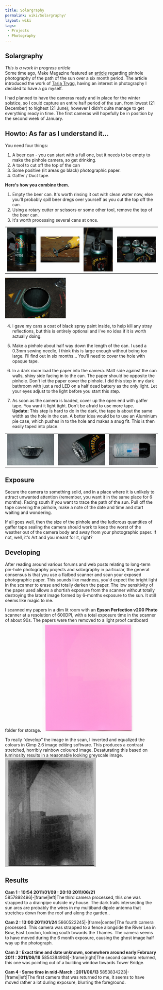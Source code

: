 ```yaml
---
title: Solargraphy
permalink: wiki/Solargraphy/
layout: wiki
tags:
 - Projects
 - Photography
---
```


Solargraphy
-----------

*This is a work in progress article*  
Some time ago, Make Magazine featured an
[article](http://blog.makezine.com/archive/2010/02/lovely_solargraphy_photos.html)
regarding pinhole photography of the path of the sun over a six month
period. The article introduced the work of [Tarja
Trygg](http://www.solargraphy.com/), having an interest in photography I
decided to have a go myself.

I had planned to have the cameras ready and in place for the winter
solstice, so I could capture an entire half period of the sun, from
lowest (21 December) to highest (21 June); however I didn't quite manage
to get everything ready in time. The first cameras will hopefully be in
position by the second week of January.

Howto: As far as I understand it...
-----------------------------------

You need four things:

1.  A beer can - you can start with a full one, but it needs to be empty
    to make the pinhole camera, so get drinking.
2.  A tool to cut off the top of the can
3.  Some positive (lit areas go black) photographic paper.
4.  Gaffer / Duct tape.

**Here's how you combine them.**  
1. Empty the beer can. It's worth rinsing it out with clean water now,
else you'll probably spill beer dregs over yourself as you cut the top
off the can.  
2. Using a rotary cutter or scissors or some other tool, remove the top
of the beer can.  
3. It's worth processing several cans at once.

|                                                                                                                                                                             |                                                                                                                                                                  |                                                                                                                    |                                                                                                                                                                                                                                               |
|-----------------------------------------------------------------------------------------------------------------------------------------------------------------------------|------------------------------------------------------------------------------------------------------------------------------------------------------------------|--------------------------------------------------------------------------------------------------------------------|-----------------------------------------------------------------------------------------------------------------------------------------------------------------------------------------------------------------------------------------------|
| <img src="Solar-1-can.jpg" title="1. Empty beer can, your taste in beer may vary from mine." alt="1. Empty beer can, your taste in beer may vary from mine." width="150" /> | <img src="Solar-1-tool.jpg.jpg" title="2. Rotary cutter for removing the top of the can." alt="2. Rotary cutter for removing the top of the can." width="200" /> | <img src="Solar-1-headless-can.jpg" title="3. Can with top cut off." alt="3. Can with top cut off." width="150" /> | <img src="Solar-1-headless-cans.jpg" title="4. You may want to process several cans at once if you plan to make multiple cameras." alt="4. You may want to process several cans at once if you plan to make multiple cameras." width="200" /> |

  
<img src="Solar-1-matt-black.jpg" title="fig:5. Can given an internal coat of black paint." alt="5. Can given an internal coat of black paint." width="200" />

4. I gave my cans a coat of black spray paint inside, to help kill any
stray reflections, but this is entirely optional and I've no idea if it
is worth actually doing.

5. Make a pinhole about half way down the length of the can. I used a
0.3mm sewing needle, I think this is large enough without being too
large. I'll find out in six months... You'll need to cover the hole with
opaque tape.

6. In a dark room load the paper into the camera. Matt side against the
can walls, shiny side facing in to the can. The paper should be opposite
the pinhole. Don't let the paper cover the pinhole. I did this step in
my dark bathroom with just a red LED on a half dead battery as the only
light. Let your eyes adjust to the light before you start this step.

7. As soon as the camera is loaded, cover up the open end with gaffer
tape. You want it light tight. Don't be afraid to use more tape.  
**Update:** This step is hard to do in the dark, the tape is about the
same width as the hole in the can. A better idea would be to use an
Aluminium pie case, which pushes in to the hole and makes a snug fit.
This is then easily taped into place.

|                                                                                                               |                                                                                                                                                        |                                                                                                                                                                                                                                                                                                        |
|---------------------------------------------------------------------------------------------------------------|--------------------------------------------------------------------------------------------------------------------------------------------------------|--------------------------------------------------------------------------------------------------------------------------------------------------------------------------------------------------------------------------------------------------------------------------------------------------------|
| <img src="Solar-1-cap.jpg" title="Single portion Al pie case" alt="Single portion Al pie case" width="200" /> | <img src="Solar-1-cap-fitted.jpg" title="Fits the hole well and is easy to tape over" alt="Fits the hole well and is easy to tape over" width="200" /> | <img src="Solar-1-loaded.jpg" title="6. The loaded beer can pinhole camera. The pinhole is under the blue tape. The open end is sealed up with gaffer tape" alt="6. The loaded beer can pinhole camera. The pinhole is under the blue tape. The open end is sealed up with gaffer tape" width="200" /> |

Exposure
--------

Secure the camera to something solid, and in a place where it is
unlikely to attract unwanted attention (remember, you want it in the
same place for 6 months). Facing south if you want to trace the path of
the sun. Pull off the tape covering the pinhole, make a note of the date
and time and start waiting and wondering.

If all goes well, then the size of the pinhole and the ludicrous
quantities of gaffer tape sealing the camera should work to keep the
worst of the weather out of the camera body and away from your
photographic paper. If not, well, it's Art and you meant for it, right?

Developing
----------

After reading around various forums and web posts relating to long-term
pin-hole photography projects and solargraphy in particular, the general
consensus is that you use a flatbed scanner and scan your exposed
photographic paper. This sounds like madness, you'd expect the bright
light in the scanner to erase and totally darken the paper. The low
sensitivity of the paper used allows a shortish exposure from the
scanner without totally destroying the latent image formed by 6-months
exposure to the sun. It still seems like magic to me.

I scanned my papers in a dim lit room with an **Epson Perfection v200
Photo** scanner at a resolution of 600DPI, with a total exposure time in
the scanner of about 90s. The papers were then removed to a light proof
cardboard folder for storage.
<img src="Solar-as-scanned.jpg" title="fig:The just-scanned paper, no idea why it is pink. A faint trace of image is just visible." alt="The just-scanned paper, no idea why it is pink. A faint trace of image is just visible." width="300" />

To really “develop” the image in the scan, I inverted and equalized the
colours in Gimp 2.6 image editing software. This produces a contrast
stretched, horribly rainbow coloured image. Desaturating this based on
luminosity results in a reasonable looking greyscale image.
<img src="Solar-processed.jpg" title="fig:The result after processing. This is just a low-res version of the final image. Quality is better than this." alt="The result after processing. This is just a low-res version of the final image. Quality is better than this." width="300" />

Results
-------

  
**Cam 1 : 10:54 2011/01/09 : 20:10 2011/06/21**  
<flickr>5857892496|-|frame|left|The third camera processed, this one was
strapped to a drainpipe outside my house. The dark trails intersecting
the sun arcs are probably the wires in my multiband dipole antenna that
stretches down from the roof and along the garden..</flickr>

  
  
**Cam 2 : 13:00 2011/01/24** <flickr>5860522245|-|frame|center|The
fourth camera processed. This camera was strapped to a fence alongside
the River Lea in Bow, East London, looking south towards the Thames. The
camera seems to have moved during the 6 month exposure, causing the
ghost image half way up the photograph.</flickr>

  
  
**Cam 3 : Exact time and date unknown, somewhere around early February
2011 : 2011/06/19** <flickr>5854384908|-|frame|right|The second camera
returned, this one was pointing out of a building window towards Tower
Bridge.</flickr>

  
  
**Cam 4 : Some time in mid-March : 2011/06/13**
<flickr>5853834223|-|frame|left|The first camera that was returned to
me, it seems to have moved rather a lot during exposure, blurring the
foreground.</flickr>
